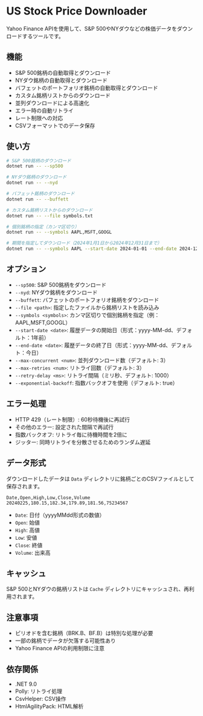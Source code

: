 # US Stock Price Downloader

Yahoo Finance APIを使用して、S&P 500やNYダウなどの株価データをダウンロードするツールです。

## 機能

- S&P 500銘柄の自動取得とダウンロード
- NYダウ銘柄の自動取得とダウンロード
- バフェットのポートフォリオ銘柄の自動取得とダウンロード
- カスタム銘柄リストからのダウンロード
- 並列ダウンロードによる高速化
- エラー時の自動リトライ
- レート制限への対応
- CSVフォーマットでのデータ保存

## 使い方

```bash
# S&P 500銘柄のダウンロード
dotnet run -- --sp500

# NYダウ銘柄のダウンロード
dotnet run -- --nyd

# バフェット銘柄のダウンロード
dotnet run -- --buffett

# カスタム銘柄リストからのダウンロード
dotnet run -- --file symbols.txt

# 個別銘柄の指定（カンマ区切り）
dotnet run -- --symbols AAPL,MSFT,GOOGL

# 期間を指定してダウンロード（2024年1月1日から2024年12月31日まで）
dotnet run -- --symbols AAPL --start-date 2024-01-01 --end-date 2024-12-31
```

## オプション

- `--sp500`: S&P 500銘柄をダウンロード
- `--nyd`: NYダウ銘柄をダウンロード
- `--buffett`: バフェットのポートフォリオ銘柄をダウンロード
- `--file <path>`: 指定したファイルから銘柄リストを読み込み
- `--symbols <symbols>`: カンマ区切りで個別銘柄を指定（例：AAPL,MSFT,GOOGL）
- `--start-date <date>`: 履歴データの開始日（形式：yyyy-MM-dd、デフォルト：1年前）
- `--end-date <date>`: 履歴データの終了日（形式：yyyy-MM-dd、デフォルト：今日）
- `--max-concurrent <num>`: 並列ダウンロード数（デフォルト: 3）
- `--max-retries <num>`: リトライ回数（デフォルト: 3）
- `--retry-delay <ms>`: リトライ間隔（ミリ秒、デフォルト: 1000）
- `--exponential-backoff`: 指数バックオフを使用（デフォルト: true）

## エラー処理

- HTTP 429（レート制限）: 60秒待機後に再試行
- その他のエラー: 設定された間隔で再試行
- 指数バックオフ: リトライ毎に待機時間を2倍に
- ジッター: 同時リトライを分散させるためのランダム遅延

## データ形式

ダウンロードしたデータは `Data` ディレクトリに銘柄ごとのCSVファイルとして保存されます。

```csv
Date,Open,High,Low,Close,Volume
20240225,180.15,182.34,179.89,181.56,75234567
```

- `Date`: 日付（yyyyMMdd形式の数値）
- `Open`: 始値
- `High`: 高値
- `Low`: 安値
- `Close`: 終値
- `Volume`: 出来高

## キャッシュ

S&P 500とNYダウの銘柄リストは `Cache` ディレクトリにキャッシュされ、再利用されます。

## 注意事項

- ピリオドを含む銘柄（BRK.B、BF.B）は特別な処理が必要
- 一部の銘柄でデータが欠落する可能性あり
- Yahoo Finance APIの利用制限に注意

## 依存関係

- .NET 9.0
- Polly: リトライ処理
- CsvHelper: CSV操作
- HtmlAgilityPack: HTML解析
